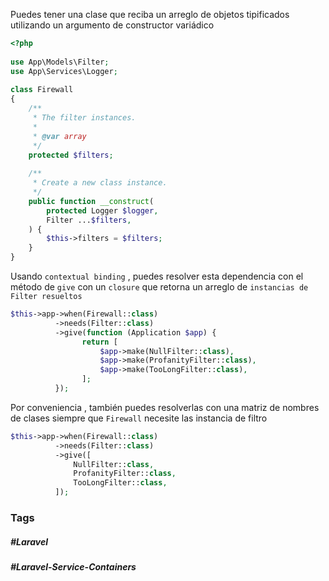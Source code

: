 Puedes tener una clase que reciba un arreglo de objetos tipificados utilizando un argumento de constructor variádico

```php
<?php
 
use App\Models\Filter;
use App\Services\Logger;
 
class Firewall
{
    /**
     * The filter instances.
     *
     * @var array
     */
    protected $filters;
 
    /**
     * Create a new class instance.
     */
    public function __construct(
        protected Logger $logger,
        Filter ...$filters,
    ) {
        $this->filters = $filters;
    }
}
```

Usando `contextual binding` , puedes resolver esta dependencia con el método de `give` con un `closure` que retorna un arreglo de `instancias de Filter resueltos`

```php
$this->app->when(Firewall::class)
          ->needs(Filter::class)
          ->give(function (Application $app) {
                return [
                    $app->make(NullFilter::class),
                    $app->make(ProfanityFilter::class),
                    $app->make(TooLongFilter::class),
                ];
          });
```

Por conveniencia , también puedes resolverlas con una matriz de nombres de clases siempre que `Firewall` necesite las instancia de filtro

```php
$this->app->when(Firewall::class)
          ->needs(Filter::class)
          ->give([
              NullFilter::class,
              ProfanityFilter::class,
              TooLongFilter::class,
          ]);
```
### Tags
##### #Laravel 
##### #Laravel-Service-Containers